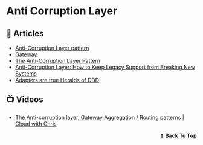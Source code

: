 #  Anti Corruption Layer 

## 📕 Articles

- [Anti-Corruption Layer pattern](https://docs.microsoft.com/en-us/azure/architecture/patterns/anti-corruption-layer)
- [Gateway](https://martinfowler.com/eaaCatalog/gateway.html)
- [The Anti-Corruption Layer Pattern](https://dev.to/asarnaout/the-anti-corruption-layer-pattern-pcd)
- [Anti-Corruption Layer: How to Keep Legacy Support from Breaking New Systems](https://www.cloudbees.com/blog/anti-corruption-layer-how-keep-legacy-support-breaking-new-systems)
- [Adapters are true Heralds of DDD](https://tpierrain.blogspot.com/2020/04/adapters-are-true-heralds-of-ddd.html)
## 📺 Videos

- [The Anti-corruption layer, Gateway Aggregation / Routing patterns | Cloud with Chris](https://www.youtube.com/watch?v=gGDu4FdUk7I)

<div align="right">
  <b><a href="#contents">↥ Back To Top</a></b>
</div>
